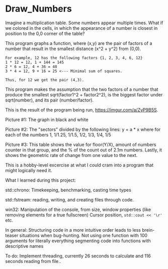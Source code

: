 # Draw_Numbers

Imagine a multiplication table. Some numbers appear multiple times. What if we colored in the cells, in which the appearance of a number is closest in position to the 0,0 corner of the table?


This program graphs a function, where (x,y) are the pair of factors of a number that result in the smallest distance (x^2 + y^2) from (0,0). 
	
	For example, 12 has the following factors {1, 2, 3, 4, 6, 12}
	1 * 12 = 12, 1 + 144 = 145
	2 * 6 = 12, 4 + 36 = 40
	3 * 4 = 12, 9 + 16 = 25 <--- Minimal sum of squares.
	
	Thus, for 12 we get the pair (4,3).

This program makes the assumption that the two factors of a number that produce the smallest sqrt(factor1^2 + factor2^2), is the biggest factor under sqrt(number), and its pair (number/factor).

This is the result of the program being run, https://imgur.com/a/ZyP9B5S. 

Picture #1: The graph in black and white

Picture #2: The "sectors" divided by the following lines:
		y = a * x where for each of the numbers 1, 1/1.25, 1/1.5, 1/2, 1/3, 1/4, 1/5
		
Picture #3: This table shows the value for floor(Y/X), amount of numbers counter in that group, and the % of the count out of 2.1m numbers. Lastly, it shows the geometric rate of change from one value to the next. 
		

This is a hobby-level excercise at what I could cram into a program that might logically need it.

What I learned during this project:

std::chrono: Timekeeping, benchmarking, casting time types

std::fstream: reading, writing, and creating files through code.

win32: Manipulation of the console, from size, window properties (like removing elements for a true fullscreen)
	   Cursor position, ``std::cout << '\r'`` etc.
	   
In general: Structuring code in a more intuitive order leads to less brein-teaser situations when bug-hunting.
			Not using one function with 100 arguments for literally everything
			segmenting code into functions with descriptive names
			
To do: Implement threading, currently 26 seconds to calculate and 116 seconds reading from file..
